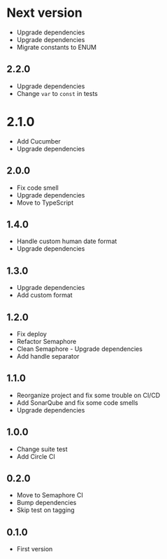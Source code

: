 # Next version
+ Upgrade dependencies
+ Upgrade dependencies
+ Migrate constants to ENUM

## 2.2.0
+ Upgrade dependencies
+ Change `var` to `const` in tests

# 2.1.0
+ Add Cucumber
+ Upgrade dependencies

## 2.0.0
+ Fix code smell
+ Upgrade dependencies
+ Move to TypeScript

## 1.4.0
+ Handle custom human date format
+ Upgrade dependencies

## 1.3.0
+ Upgrade dependencies
+ Add custom format

## 1.2.0
+ Fix deploy
+ Refactor Semaphore
+ Clean Semaphore - Upgrade dependencies
+ Add handle separator

## 1.1.0
+ Reorganize project and fix some trouble on CI/CD
+ Add SonarQube and fix some code smells
+ Upgrade dependencies

## 1.0.0
+ Change suite test
+ Add Circle CI

## 0.2.0
+ Move to Semaphore CI
+ Bump dependencies
+ Skip test on tagging

## 0.1.0
+ First version